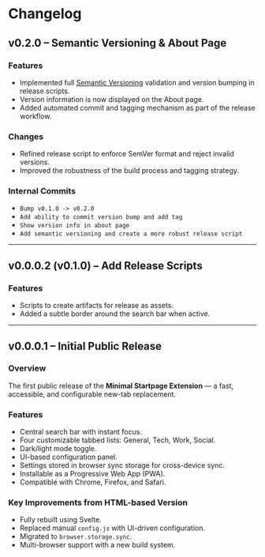 # Changelog

## v0.2.0 – Semantic Versioning & About Page

### Features
- Implemented full [Semantic Versioning](https://semver.org/) validation and version bumping in release scripts.
- Version information is now displayed on the About page.
- Added automated commit and tagging mechanism as part of the release workflow.

### Changes
- Refined release script to enforce SemVer format and reject invalid versions.
- Improved the robustness of the build process and tagging strategy.

### Internal Commits
- `Bump v0.1.0 -> v0.2.0`
- `Add ability to commit version bump and add tag`
- `Show version info in about page`
- `Add semantic versioning and create a more robust release script`

---

## v0.0.0.2 (v0.1.0) – Add Release Scripts

### Features
- Scripts to create artifacts for release as assets.
- Added a subtle border around the search bar when active.

---

## v0.0.0.1 – Initial Public Release

### Overview
The first public release of the **Minimal Startpage Extension** — a fast, accessible, and configurable new-tab replacement.

### Features
- Central search bar with instant focus.
- Four customizable tabbed lists: General, Tech, Work, Social.
- Dark/light mode toggle.
- UI-based configuration panel.
- Settings stored in browser sync storage for cross-device sync.
- Installable as a Progressive Web App (PWA).
- Compatible with Chrome, Firefox, and Safari.

### Key Improvements from HTML-based Version
- Fully rebuilt using Svelte.
- Replaced manual `config.js` with UI-driven configuration.
- Migrated to `browser.storage.sync`.
- Multi-browser support with a new build system.